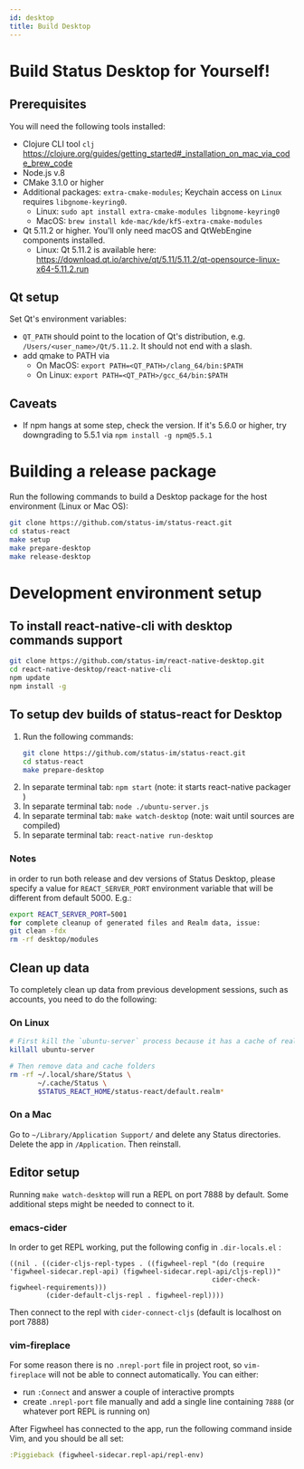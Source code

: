 ```yaml
---
id: desktop
title: Build Desktop
---
```


# Build Status Desktop for Yourself!

## Prerequisites

You will need the following tools installed:
  - Clojure CLI tool `clj` https://clojure.org/guides/getting_started#_installation_on_mac_via_code_brew_code
  - Node.js v.8
  - CMake 3.1.0 or higher
  - Additional packages: `extra-cmake-modules`; Keychain access on `Linux` requires `libgnome-keyring0`.
    - Linux: `sudo apt install extra-cmake-modules libgnome-keyring0`
    - MacOS: `brew install kde-mac/kde/kf5-extra-cmake-modules`
  - Qt 5.11.2 or higher. You'll only need macOS and QtWebEngine components installed. 
    - Linux: Qt 5.11.2 is available here: https://download.qt.io/archive/qt/5.11/5.11.2/qt-opensource-linux-x64-5.11.2.run

## Qt setup

Set Qt's environment variables: 
  - `QT_PATH` should point to the location of Qt's distribution, e.g. `/Users/<user_name>/Qt/5.11.2`. It should not end with a slash.
  - add qmake to PATH via 
    - On MacOS: `export PATH=<QT_PATH>/clang_64/bin:$PATH`
    - On Linux: `export PATH=<QT_PATH>/gcc_64/bin:$PATH`

## Caveats

- If npm hangs at some step, check the version. If it's 5.6.0 or higher, try downgrading to 5.5.1 via `npm install -g npm@5.5.1`

# Building a release package

Run the following commands to build a Desktop package for the host environment (Linux or Mac OS):

``` bash
git clone https://github.com/status-im/status-react.git
cd status-react
make setup
make prepare-desktop
make release-desktop
```

# Development environment setup

## To install react-native-cli with desktop commands support

``` bash
git clone https://github.com/status-im/react-native-desktop.git
cd react-native-desktop/react-native-cli
npm update
npm install -g
```

## To setup dev builds of status-react for Desktop

1. Run the following commands:
    ``` bash
    git clone https://github.com/status-im/status-react.git
    cd status-react
    make prepare-desktop
    ```
1. In separate terminal tab: `npm start` (note: it starts react-native packager )
1. In separate terminal tab: `node ./ubuntu-server.js`
1. In separate terminal tab: `make watch-desktop` (note: wait until sources are compiled)
1. In separate terminal tab: `react-native run-desktop`

### Notes

in order to run both release and dev versions of Status Desktop, please specify a value for `REACT_SERVER_PORT` environment variable that will be different from default 5000. E.g.:

```bash
export REACT_SERVER_PORT=5001
for complete cleanup of generated files and Realm data, issue:
git clean -fdx
rm -rf desktop/modules
```

## Clean up data

To completely clean up data from previous development sessions, such as accounts, you need to do the following:

### On Linux

``` bash
# First kill the `ubuntu-server` process because it has a cache of realm db
killall ubuntu-server

# Then remove data and cache folders
rm -rf ~/.local/share/Status \
       ~/.cache/Status \
       $STATUS_REACT_HOME/status-react/default.realm*
```

### On a Mac

Go to `~/Library/Application Support/` and delete any Status directories. Delete the app in `/Application`. Then reinstall.

## Editor setup

Running `make watch-desktop` will run a REPL on port 7888 by default. Some additional steps might be needed to connect to it.

### emacs-cider

In order to get REPL working, put the following config in `.dir-locals.el` :

``` elisp
((nil . ((cider-cljs-repl-types . ((figwheel-repl "(do (require 'figwheel-sidecar.repl-api) (figwheel-sidecar.repl-api/cljs-repl))"
                                                  cider-check-figwheel-requirements)))
         (cider-default-cljs-repl . figwheel-repl))))
```

Then connect to the repl with `cider-connect-cljs` (default is localhost on port 7888)

### vim-fireplace

For some reason there is no `.nrepl-port` file in project root, so `vim-fireplace` will not be able to connect automatically. You can either:

- run `:Connect` and answer a couple of interactive prompts
- create `.nrepl-port` file manually and add a single line containing `7888` (or whatever port REPL is running on)

After Figwheel has connected to the app, run the following command inside Vim, and you should be all set:

``` clojure
:Piggieback (figwheel-sidecar.repl-api/repl-env)
```
